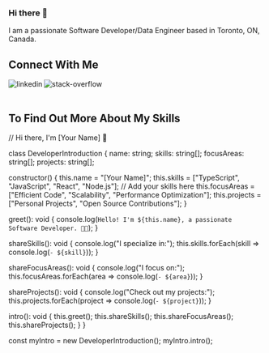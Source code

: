 ### Hi there 👋  

I am a passionate Software Developer/Data Engineer based in Toronto, ON, Canada.  

## Connect With Me
[<img align="left" alt="linkedin" src="https://img.shields.io/badge/linkedin-%230077B5.svg?&style=for-the-badge&logo=linkedin&logoColor=white" />](https://www.linkedin.com/in/danijel-stefanovic/)
[<img align="left" alt="stack-overflow" src="https://img.shields.io/badge/stack%20overflow-222426.svg?&style=for-the-badge&logo=stackoverflow" />](https://stackoverflow.com/story/danijel-stefanovic)

<br>  
<br>
  
## To Find Out More About My Skills 

// Hi there, I'm [Your Name] 👋

class DeveloperIntroduction {
  name: string;
  skills: string[];
  focusAreas: string[];
  projects: string[];

  constructor() {
    this.name = "[Your Name]";
    this.skills = ["TypeScript", "JavaScript", "React", "Node.js"]; // Add your skills here
    this.focusAreas = ["Efficient Code", "Scalability", "Performance Optimization"];
    this.projects = ["Personal Projects", "Open Source Contributions"];
  }

  greet(): void {
    console.log(`Hello! I'm ${this.name}, a passionate Software Developer. 👨‍💻`);
  }

  shareSkills(): void {
    console.log("I specialize in:");
    this.skills.forEach(skill => console.log(`- ${skill}`));
  }

  shareFocusAreas(): void {
    console.log("I focus on:");
    this.focusAreas.forEach(area => console.log(`- ${area}`));
  }

  shareProjects(): void {
    console.log("Check out my projects:");
    this.projects.forEach(project => console.log(`- ${project}`));
  }

  intro(): void {
    this.greet();
    this.shareSkills();
    this.shareFocusAreas();
    this.shareProjects();
  }
}

const myIntro = new DeveloperIntroduction();
myIntro.intro();
